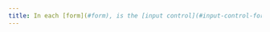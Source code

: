 ```yaml
---
title: In each [form](#form), is the [input control](#input-control-form) used appropriately (excluding special cases)?
---
```

